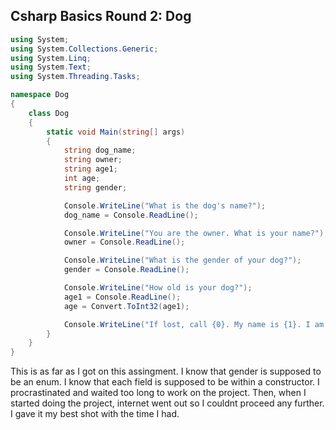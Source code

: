 ## Csharp Basics Round 2: Dog

~~~C#
using System;
using System.Collections.Generic;
using System.Linq;
using System.Text;
using System.Threading.Tasks;

namespace Dog
{
    class Dog
    {
        static void Main(string[] args)
        {
            string dog_name;
            string owner;
            string age1;
            int age;
            string gender;

            Console.WriteLine("What is the dog's name?");
            dog_name = Console.ReadLine();

            Console.WriteLine("You are the owner. What is your name?");
            owner = Console.ReadLine();

            Console.WriteLine("What is the gender of your dog?");
            gender = Console.ReadLine();

            Console.WriteLine("How old is your dog?");
            age1 = Console.ReadLine();
            age = Convert.ToInt32(age1);

            Console.WriteLine("If lost, call {0}. My name is {1}. I am a {2} and I am {3} year(s) old.", owner, dog_name, gender, age);
        }
    }
}

~~~

This is as far as I got on this assingment. I know that gender is supposed to be an enum. I know that each field is supposed to be within a constructor. I procrastinated and waited too long to work on the project. Then, when I started doing the project, internet went out so I couldnt proceed any further. I gave it my best shot with the time I had.
